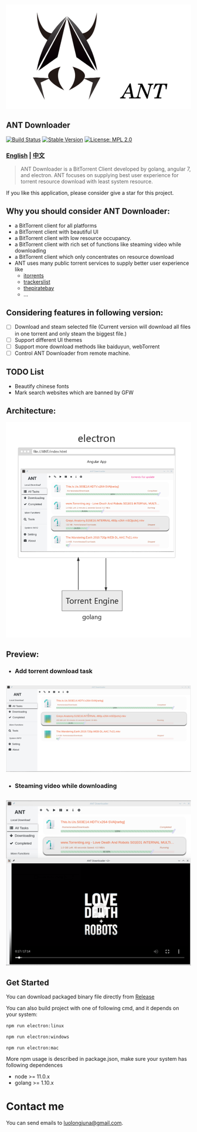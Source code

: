 
![](./src/assets/READEME/logoAndID.png)

## ANT Downloader

[![Build Status](https://travis-ci.com/anatasluo/ant.svg?branch=master)](https://travis-ci.com/anatasluo/ant)
[![Stable Version](https://img.shields.io/badge/version-1.1.0-blueviolet.svg)](https://img.shields.io/badge/version-1.1.0-blueviolet.svg)
[![License: MPL 2.0](https://img.shields.io/badge/License-MPL%202.0-brightgreen.svg)](https://opensource.org/licenses/MPL-2.0)

### [English](README.md) | [中文](README_zh.md)

> ANT Downloader is a BitTorrent Client developed by golang, angular 7, and electron. ANT focuses on supplying best user experience for torrent resource download with least system resource.  

If you like this application, please consider give a star for this project.

## Why you should consider ANT Downloader:
- a BitTorrent client for all platforms
- a BitTorrent client with beautiful UI
- a BitTorrent client with low resource occupancy.
- a BitTorrent client with rich set of functions like steaming video while downloading
- a BitTorrent client which only concentrates on resource download
- ANT uses many public torrent services to supply better user experience like
  - [itorrents](https://itorrents.org/)
  - [trackerslist](https://github.com/ngosang/trackerslist)
  - [thepiratebay](https://www.thepiratebay.org/)
  - ...

## Considering features in following version:
- [ ] Download and steam selected file (Current version will download all files in one torrent and only steam the biggest file.)
- [ ] Support different UI themes
- [ ] Support more download methods like baiduyun, webTorrent
- [ ] Control ANT Downloader from remote machine.

## TODO List
- Beautify chinese fonts
- Mark search websites which are banned by GFW

## Architecture:
![](./src/assets/READEME/architecture.jpg)

## Preview:
+ ### Add torrent download task
![](./src/assets/READEME/task.gif)
--------------

+ ### Steaming video while downloading
![](./src/assets/READEME/steaming.png)
--------------


## Get Started

You can download packaged binary file directly from [Release](https://github.com/anatasluo/ant/releases)

You can also build project with one of following cmd, and it depends on your system:
```
npm run electron:linux
```

```
npm run electron:windows
```

```
npm run electron:mac
```

More npm usage is described in package.json, make sure your system has following dependences
+ node >= 11.0.x
+ golang >= 1.10.x

# Contact me
You can send emails to luolongjuna@gmail.com.
